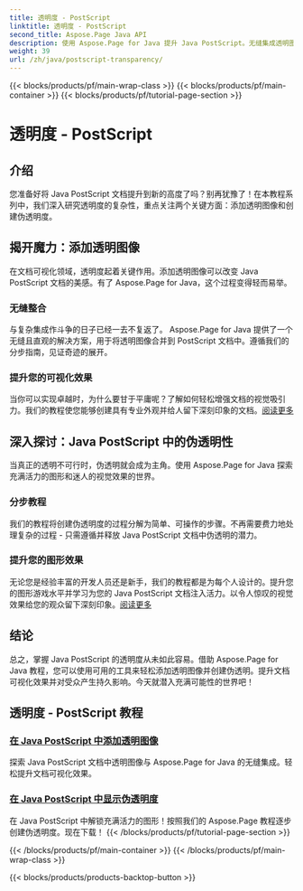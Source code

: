 ```yaml
---
title: 透明度 - PostScript
linktitle: 透明度 - PostScript
second_title: Aspose.Page Java API
description: 使用 Aspose.Page for Java 提升 Java PostScript。无缝集成透明图像并创建充满活力的伪透明度，以实现迷人的可视化效果。
weight: 39
url: /zh/java/postscript-transparency/
---
```


{{< blocks/products/pf/main-wrap-class >}}
{{< blocks/products/pf/main-container >}}
{{< blocks/products/pf/tutorial-page-section >}}

# 透明度 - PostScript

## 介绍

您准备好将 Java PostScript 文档提升到新的高度了吗？别再犹豫了！在本教程系列中，我们深入研究透明度的复杂性，重点关注两个关键方面：添加透明图像和创建伪透明度。

## 揭开魔力：添加透明图像
在文档可视化领域，透明度起着关键作用。添加透明图像可以改变 Java PostScript 文档的美感。有了 Aspose.Page for Java，这个过程变得轻而易举。

### 无缝整合
与复杂集成作斗争的日子已经一去不复返了。 Aspose.Page for Java 提供了一个无缝且直观的解决方案，用于将透明图像合并到 PostScript 文档中。遵循我们的分步指南，见证奇迹的展开。 

### 提升您的可视化效果
当你可以实现卓越时，为什么要甘于平庸呢？了解如何轻松增强文档的视觉吸引力。我们的教程使您能够创建具有专业外观并给人留下深刻印象的文档。[阅读更多](./add-transparent-image/)

## 深入探讨：Java PostScript 中的伪透明性
当真正的透明不可行时，伪透明就会成为主角。使用 Aspose.Page for Java 探索充满活力的图形和迷人的视觉效果的世界。

### 分步教程
我们的教程将创建伪透明度的过程分解为简单、可操作的步骤。不再需要费力地处理复杂的过程 - 只需遵循并释放 Java PostScript 文档中伪透明的潜力。

### 提升您的图形效果
无论您是经验丰富的开发人员还是新手，我们的教程都是为每个人设计的。提升您的图形游戏水平并学习为您的 Java PostScript 文档注入活力。以令人惊叹的视觉效果给您的观众留下深刻印象。[阅读更多](./show-pseudo-transparency/)

## 结论
总之，掌握 Java PostScript 的透明度从未如此容易。借助 Aspose.Page for Java 教程，您可以使用可用的工具来轻松添加透明图像并创建伪透明。提升文档可视化效果并对受众产生持久影响。今天就潜入充满可能性的世界吧！
## 透明度 - PostScript 教程
### [在 Java PostScript 中添加透明图像](./add-transparent-image/)
探索 Java PostScript 文档中透明图像与 Aspose.Page for Java 的无缝集成。轻松提升文档可视化效果。
### [在 Java PostScript 中显示伪透明度](./show-pseudo-transparency/)
在 Java PostScript 中解锁充满活力的图形！按照我们的 Aspose.Page 教程逐步创建伪透明度。现在下载！
{{< /blocks/products/pf/tutorial-page-section >}}

{{< /blocks/products/pf/main-container >}}
{{< /blocks/products/pf/main-wrap-class >}}

{{< blocks/products/products-backtop-button >}}

